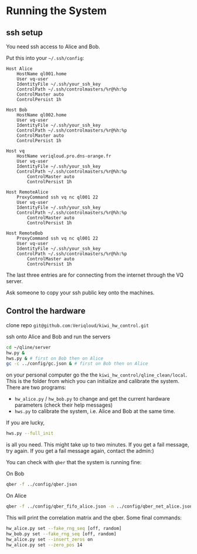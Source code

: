 # Running the System

## ssh setup

You need ssh access to Alice and Bob. 

Put this into your `~/.ssh/config`:

```
Host Alice
    HostName ql001.home
    User vq-user
    IdentityFile ~/.ssh/your_ssh_key
    ControlPath ~/.ssh/controlmasters/%r@%h:%p
    ControlMaster auto
    ControlPersist 1h

Host Bob
    HostName ql002.home
    User vq-user
    IdentityFile ~/.ssh/your_ssh_key
    ControlPath ~/.ssh/controlmasters/%r@%h:%p
    ControlMaster auto
    ControlPersist 1h

Host vq
    HostName veriqloud.pro.dns-orange.fr
    User vq-user
    IdentityFile ~/.ssh/your_ssh_key
    ControlPath ~/.ssh/controlmasters/%r@%h:%p
        ControlMaster auto
        ControlPersist 1h

Host RemoteAlice
    ProxyCommand ssh vq nc ql001 22
    User vq-user
    IdentityFile ~/.ssh/your_ssh_key
    ControlPath ~/.ssh/controlmasters/%r@%h:%p
        ControlMaster auto
        ControlPersist 1h

Host RemoteBob
    ProxyCommand ssh vq nc ql001 22
    User vq-user
    IdentityFile ~/.ssh/your_ssh_key
    ControlPath ~/.ssh/controlmasters/%r@%h:%p
        ControlMaster auto
        ControlPersist 1h

```

The last three entries are for connecting from the internet through the VQ server.

Ask someone to copy your ssh public key onto the machines. 


## Control the hardware


clone repo `git@github.com:Veriqloud/kiwi_hw_control.git`

ssh onto Alice and Bob and run the servers

```bash
cd ~/qline/server
hw.py &
hws.py & # first on Bob then on Alice
gc -c ../config/gc.json & # first on Bob then on Alice
```

on your personal computer go the the `kiwi_hw_control/qline_clean/local`. This is the folder from which you can initialize and calibrate the system. There are two programs:
- `hw_alice.py` / `hw_bob.py` to change and get the current hardware parameters (check their help messages)
- `hws.py` to calibrate the system, i.e. Alice and Bob at the same time. 

If you are lucky,

```.bash
hws.py --full_init  
```

is all you need. This might take up to two minutes. If you get a fail message, try again. If you get a fail message again, contact the admin:)

You can check with `qber` that the system is running fine:

On Bob
```.bash
qber -f ../config/qber.json 
```

On Alice
```.bash
qber -f ../config/qber_fifo_alice.json -n ../config/qber_net_alice.json 6400
```

This will print the correlation matrix and the qber. Some final commands:

```.bash
hw_alice.py set --fake_rng_seq [off, random]
hw_bob.py set --fake_rng_seq [off, random]
hw_alice.py set --insert_zeros on
hw_alice.py set --zero_pos 14
```








